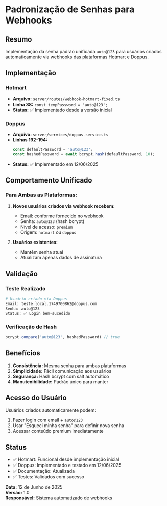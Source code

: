 # Padronização de Senhas para Webhooks

## Resumo

Implementação da senha padrão unificada `auto@123` para usuários criados automaticamente via webhooks das plataformas Hotmart e Doppus.

## Implementação

### Hotmart
- **Arquivo:** `server/routes/webhook-hotmart-fixed.ts`
- **Linha 38:** `const tempPassword = 'auto@123';`
- **Status:** ✅ Implementado desde a versão inicial

### Doppus  
- **Arquivo:** `server/services/doppus-service.ts`
- **Linhas 192-194:** 
  ```typescript
  const defaultPassword = 'auto@123';
  const hashedPassword = await bcrypt.hash(defaultPassword, 10);
  ```
- **Status:** ✅ Implementado em 12/06/2025

## Comportamento Unificado

### Para Ambas as Plataformas:
1. **Novos usuários criados via webhook recebem:**
   - Email: conforme fornecido no webhook
   - Senha: `auto@123` (hash bcrypt)
   - Nível de acesso: `premium`
   - Origem: `hotmart` ou `doppus`

2. **Usuários existentes:**
   - Mantêm senha atual
   - Atualizam apenas dados de assinatura

## Validação

### Teste Realizado
```bash
# Usuário criado via Doppus
Email: teste.local.1749700862@doppus.com
Senha: auto@123
Status: ✅ Login bem-sucedido
```

### Verificação de Hash
```javascript
bcrypt.compare('auto@123', hashedPassword) // true
```

## Benefícios

1. **Consistência:** Mesma senha para ambas plataformas
2. **Simplicidade:** Fácil comunicação aos usuários
3. **Segurança:** Hash bcrypt com salt automático
4. **Manutenibilidade:** Padrão único para manter

## Acesso do Usuário

Usuários criados automaticamente podem:
1. Fazer login com email + `auto@123`
2. Usar "Esqueci minha senha" para definir nova senha
3. Acessar conteúdo premium imediatamente

## Status

- ✅ Hotmart: Funcional desde implementação inicial
- ✅ Doppus: Implementado e testado em 12/06/2025
- ✅ Documentação: Atualizada
- ✅ Testes: Validados com sucesso

**Data:** 12 de Junho de 2025  
**Versão:** 1.0  
**Responsável:** Sistema automatizado de webhooks